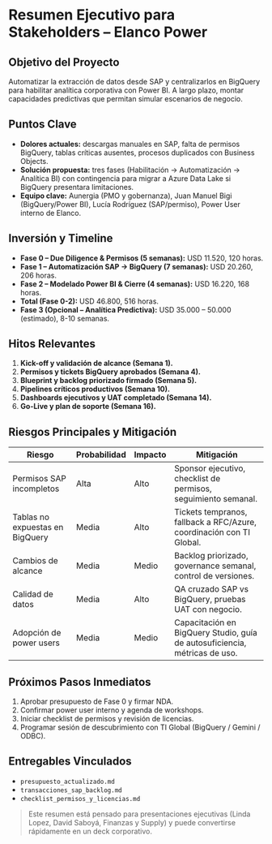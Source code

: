# Resumen Ejecutivo para Stakeholders – Elanco Power

## Objetivo del Proyecto
Automatizar la extracción de datos desde SAP y centralizarlos en BigQuery para habilitar analítica corporativa con Power BI. A largo plazo, montar capacidades predictivas que permitan simular escenarios de negocio.

## Puntos Clave
- **Dolores actuales:** descargas manuales en SAP, falta de permisos BigQuery, tablas críticas ausentes, procesos duplicados con Business Objects.
- **Solución propuesta:** tres fases (Habilitación → Automatización → Analítica BI) con contingencia para migrar a Azure Data Lake si BigQuery presentara limitaciones.
- **Equipo clave:** Aunergia (PMO y gobernanza), Juan Manuel Bigi (BigQuery/Power BI), Lucía Rodríguez (SAP/permiso), Power User interno de Elanco.

## Inversión y Timeline
- **Fase 0 – Due Diligence & Permisos (5 semanas):** USD 11.520, 120 horas.
- **Fase 1 – Automatización SAP → BigQuery (7 semanas):** USD 20.260, 206 horas.
- **Fase 2 – Modelado Power BI & Cierre (4 semanas):** USD 16.220, 168 horas.
- **Total (Fase 0-2):** USD 46.800, 516 horas.
- **Fase 3 (Opcional – Analítica Predictiva):** USD 35.000 – 50.000 (estimado), 8-10 semanas.

## Hitos Relevantes
1. **Kick-off y validación de alcance (Semana 1).**
2. **Permisos y tickets BigQuery aprobados (Semana 4).**
3. **Blueprint y backlog priorizado firmado (Semana 5).**
4. **Pipelines críticos productivos (Semana 10).**
5. **Dashboards ejecutivos y UAT completado (Semana 14).**
6. **Go-Live y plan de soporte (Semana 16).**

## Riesgos Principales y Mitigación
| Riesgo | Probabilidad | Impacto | Mitigación |
|--------|--------------|---------|------------|
| Permisos SAP incompletos | Alta | Alto | Sponsor ejecutivo, checklist de permisos, seguimiento semanal.
| Tablas no expuestas en BigQuery | Media | Alto | Tickets tempranos, fallback a RFC/Azure, coordinación con TI Global.
| Cambios de alcance | Media | Medio | Backlog priorizado, governance semanal, control de versiones.
| Calidad de datos | Media | Alto | QA cruzado SAP vs BigQuery, pruebas UAT con negocio.
| Adopción de power users | Media | Medio | Capacitación en BigQuery Studio, guía de autosuficiencia, métricas de uso.

## Próximos Pasos Inmediatos
1. Aprobar presupuesto de Fase 0 y firmar NDA.
2. Confirmar power user interno y agenda de workshops.
3. Iniciar checklist de permisos y revisión de licencias.
4. Programar sesión de descubrimiento con TI Global (BigQuery / Gemini / ODBC).

## Entregables Vinculados
- `presupuesto_actualizado.md`
- `transacciones_sap_backlog.md`
- `checklist_permisos_y_licencias.md`

> Este resumen está pensado para presentaciones ejecutivas (Linda Lopez, David Saboyá, Finanzas y Supply) y puede convertirse rápidamente en un deck corporativo.
